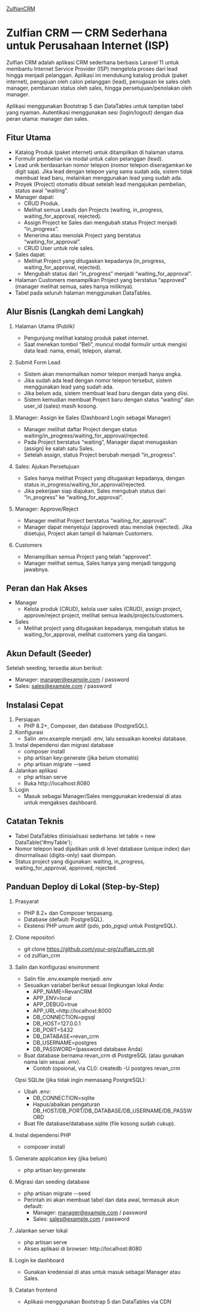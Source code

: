 [ZulfianCRM](http://13.222.19.16:8080/)
# Zulfian CRM — CRM Sederhana untuk Perusahaan Internet (ISP)

Zulfian CRM adalah aplikasi CRM sederhana berbasis Laravel 11 untuk membantu Internet Service Provider (ISP) mengelola proses dari lead hingga menjadi pelanggan. Aplikasi ini mendukung katalog produk (paket internet), pengajuan oleh calon pelanggan (lead), penugasan ke sales oleh manager, pembaruan status oleh sales, hingga persetujuan/penolakan oleh manager.

Aplikasi menggunakan Bootstrap 5 dan DataTables untuk tampilan tabel yang nyaman. Autentikasi menggunakan sesi (login/logout) dengan dua peran utama: manager dan sales.


## Fitur Utama
- Katalog Produk (paket internet) untuk ditampilkan di halaman utama.
- Formulir pembelian via modal untuk calon pelanggan (lead).
- Lead unik berdasarkan nomor telepon (nomor telepon diseragamkan ke digit saja). Jika lead dengan telepon yang sama sudah ada, sistem tidak membuat lead baru, melainkan menggunakan lead yang sudah ada.
- Proyek (Project) otomatis dibuat setelah lead mengajukan pembelian, status awal “waiting”.
- Manager dapat:
  - CRUD Produk.
  - Melihat semua Leads dan Projects (waiting, in_progress, waiting_for_approval, rejected).
  - Assign Project ke Sales dan mengubah status Project menjadi “in_progress”.
  - Menerima atau menolak Project yang berstatus “waiting_for_approval”.
  - CRUD User untuk role sales.
- Sales dapat:
  - Melihat Project yang ditugaskan kepadanya (in_progress, waiting_for_approval, rejected).
  - Mengubah status dari “in_progress” menjadi “waiting_for_approval”.
- Halaman Customers menampilkan Project yang berstatus “approved” (manager melihat semua, sales hanya miliknya).
- Tabel pada seluruh halaman menggunakan DataTables.


## Alur Bisnis (Langkah demi Langkah)
1. Halaman Utama (Publik)
   - Pengunjung melihat katalog produk paket internet.
   - Saat menekan tombol “Beli”, muncul modal formulir untuk mengisi data lead: nama, email, telepon, alamat.

2. Submit Form Lead
   - Sistem akan menormalkan nomor telepon menjadi hanya angka.
   - Jika sudah ada lead dengan nomor telepon tersebut, sistem menggunakan lead yang sudah ada.
   - Jika belum ada, sistem membuat lead baru dengan data yang diisi.
   - Sistem kemudian membuat Project baru dengan status “waiting” dan user_id (sales) masih kosong.

3. Manager: Assign ke Sales (Dashboard Login sebagai Manager)
   - Manager melihat daftar Project dengan status waiting/in_progress/waiting_for_approval/rejected.
   - Pada Project berstatus “waiting”, Manager dapat menugaskan (assign) ke salah satu Sales.
   - Setelah assign, status Project berubah menjadi “in_progress”.

4. Sales: Ajukan Persetujuan
   - Sales hanya melihat Project yang ditugaskan kepadanya, dengan status in_progress/waiting_for_approval/rejected.
   - Jika pekerjaan siap diajukan, Sales mengubah status dari “in_progress” ke “waiting_for_approval”.

5. Manager: Approve/Reject
   - Manager melihat Project berstatus “waiting_for_approval”.
   - Manager dapat menyetujui (approved) atau menolak (rejected). Jika disetujui, Project akan tampil di halaman Customers.

6. Customers
   - Menampilkan semua Project yang telah “approved”.
   - Manager melihat semua, Sales hanya yang menjadi tanggung jawabnya.


## Peran dan Hak Akses
- Manager
  - Kelola produk (CRUD), kelola user sales (CRUD), assign project, approve/reject project, melihat semua leads/projects/customers.
- Sales
  - Melihat project yang ditugaskan kepadanya, mengubah status ke waiting_for_approval, melihat customers yang dia tangani.


## Akun Default (Seeder)
Setelah seeding, tersedia akun berikut:
- Manager: manager@example.com / password
- Sales: sales@example.com / password


## Instalasi Cepat
1. Persiapan
   - PHP 8.2+, Composer, dan database (PostgreSQL).
2. Konfigurasi
   - Salin .env.example menjadi .env, lalu sesuaikan koneksi database.
3. Instal dependensi dan migrasi database
   - composer install
   - php artisan key:generate (jika belum otomatis)
   - php artisan migrate --seed
4. Jalankan aplikasi
   - php artisan serve
   - Buka http://localhost:8080
5. Login
   - Masuk sebagai Manager/Sales menggunakan kredensial di atas untuk mengakses dashboard.


## Catatan Teknis
- Tabel DataTables diinisialisasi sederhana: let table = new DataTable('#myTable');
- Nomor telepon lead dijadikan unik di level database (unique index) dan dinormalisasi (digits-only) saat disimpan.
- Status project yang digunakan: waiting, in_progress, waiting_for_approval, approved, rejected.


## Panduan Deploy di Lokal (Step-by-Step)
1. Prasyarat
   - PHP 8.2+ dan Composer terpasang.
   - Database (default: PostgreSQL).
   - Ekstensi PHP umum aktif (pdo, pdo_pgsql untuk PostgreSQL).

2. Clone repositori
   - git clone https://github.com/your-org/zulfian_crm.git
   - cd zulfian_crm

3. Salin dan konfigurasi environment
   - Salin file .env.example menjadi .env
   - Sesuaikan variabel berikut sesuai lingkungan lokal Anda:
     - APP_NAME=RevanCRM
     - APP_ENV=local
     - APP_DEBUG=true
     - APP_URL=http://localhost:8000
     - DB_CONNECTION=pgsql
     - DB_HOST=127.0.0.1
     - DB_PORT=5432
     - DB_DATABASE=revan_crm
     - DB_USERNAME=postgres
     - DB_PASSWORD=(password database Anda)
   - Buat database bernama revan_crm di PostgreSQL (atau gunakan nama lain sesuai .env).
     - Contoh (opsional, via CLI): createdb -U postgres revan_crm

   Opsi SQLite (jika tidak ingin memasang PostgreSQL):
   - Ubah .env:
     - DB_CONNECTION=sqlite
     - Hapus/abaikan pengaturan DB_HOST/DB_PORT/DB_DATABASE/DB_USERNAME/DB_PASSWORD
   - Buat file database/database.sqlite (file kosong sudah cukup).

4. Instal dependensi PHP
   - composer install

5. Generate application key (jika belum)
   - php artisan key:generate

6. Migrasi dan seeding database
   - php artisan migrate --seed
   - Perintah ini akan membuat tabel dan data awal, termasuk akun default:
     - Manager: manager@example.com / password
     - Sales: sales@example.com / password

7. Jalankan server lokal
   - php artisan serve
   - Akses aplikasi di browser: http://localhost:8080

8. Login ke dashboard
   - Gunakan kredensial di atas untuk masuk sebagai Manager atau Sales.

9. Catatan frontend
   - Aplikasi menggunakan Bootstrap 5 dan DataTables via CDN
